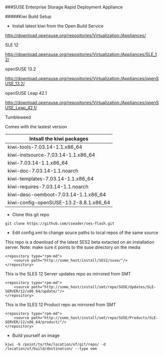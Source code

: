 ###SUSE Enterprise Storage Rapid Deployment Appliance

#####Kiwi Build Setup 
- Install latest kiwi from the Open Build Service

http://download.opensuse.org/repositories/Virtualization:/Appliances/

SLE 12

http://download.opensuse.org/repositories/Virtualization:/Appliances/SLE_12/

openSUSE 13.2

http://download.opensuse.org/repositories/Virtualization:/Appliances/openSUSE_13.2/

openSUSE Leap 42.1

http://download.opensuse.org/repositories/Virtualization:/Appliances/openSUSE_Leap_42.1/

Tumbleweed 

Comes with the lastest version


| Intsall the kiwi packages |
|---------------------------|
|kiwi-tools-7.03.14-1.1.x86_64|
|kiwi-instsource-7.03.14-1.1.x86_64|
|kiwi-7.03.14-1.1.x86_64|
|kiwi-doc-7.03.14-1.1.noarch|
|kiwi-templates-7.03.14-1.1.x86_64|
|kiwi-requires-7.03.14-1.1.noarch|
|kiwi-desc-oemboot-7.03.14-1.1.x86_64|
|kiwi-config-openSUSE-13.2-8.8.1.x86_64|

- Clone this git repo 
```
git clone https://github.com/cseader/ses-flash.git
```

- Edit config.xml to change souce paths to local repos of the same source

This repo is a download of the latest SES2 beta extacted on an installation server.
Note: make sure it points to the suse directory on the media
```
<repository type="rpm-md">
    <source path="http://some_host/install/SES2/suse/"/>
</repository>
```

This is the SLES 12 Server updates repo as mirrored from SMT
```
<repository type="rpm-md">
    <source path="http://some_host/install/smt/repo/SUSE/Updates/SLE-SERVER/12/x86_64/update/"/>
</repository>
```

This is the SLES 12 Product repo as mirrored from SMT
```
<repository type="rpm-md">
    <source path="http://some_host/install/smt/repo/SUSE/Products/SLE-SERVER/12/x86_64/product/"/>
</repository>
```

- Build yourself an image
```
kiwi -b /point/to/the/location/of/git/repo/ -d /location/of/build/destination/ --type oem
```

